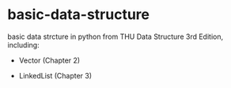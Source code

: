 # basic-data-structure

basic data strcture in python from THU Data Structure 3rd Edition, including:

* Vector (Chapter 2)

* LinkedList (Chapter 3)
